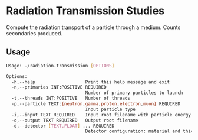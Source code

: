 # Radiation Transmission Studies

Compute the radiation transport of a particle through a medium. Counts secondaries produced.

## Usage

```bash
Usage: ./radiation-transmission [OPTIONS]

Options:
  -h,--help                   Print this help message and exit
  -n,--primaries INT:POSITIVE REQUIRED
                              Number of primary particles to launch
  -t,--threads INT:POSITIVE   Number of threads
  -p,--particle TEXT:{neutron,gamma,proton,electron,muon} REQUIRED
                              Input particle type
  -i,--input TEXT REQUIRED    Input root filename with particle energy / angle information
  -o,--output TEXT REQUIRED   Output root filename
  -d,--detector [TEXT,FLOAT] ... REQUIRED
                              Detector configuration: material and thickness (in mm) in the following format: '-d G4_Pb 100'. If called multiple times they will be stacked
```
